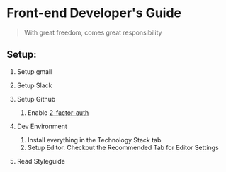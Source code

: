 # Front-end Developer's Guide

> With great freedom, comes great responsibility

## Setup:

1. Setup gmail

2. Setup Slack

3. Setup Github

   1. Enable [2-factor-auth](https://github.com/blog/1614-two-factor-authentication)

4. Dev Environment
   1. Install everything in the Technology Stack tab
   2. Setup Editor. Checkout the Recommended Tab for Editor Settings
5. Read Styleguide





